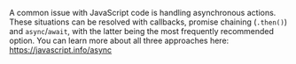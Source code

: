 A common issue with JavaScript code is handling asynchronous actions.
These situations can be resolved with callbacks, promise chaining (`.then()`) and `async`/`await`, with the latter being the most frequently recommended option.
You can learn more about all three approaches here: https://javascript.info/async
